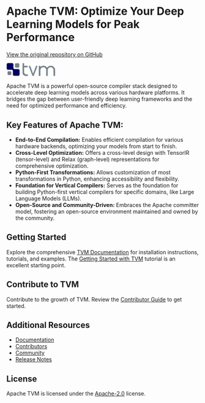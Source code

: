 # Apache TVM: Optimize Your Deep Learning Models for Peak Performance

[View the original repository on GitHub](https://github.com/apache/tvm)

<img src="https://raw.githubusercontent.com/apache/tvm-site/main/images/logo/tvm-logo-small.png" width="128" alt="Apache TVM Logo">

Apache TVM is a powerful open-source compiler stack designed to accelerate deep learning models across various hardware platforms. It bridges the gap between user-friendly deep learning frameworks and the need for optimized performance and efficiency.

## Key Features of Apache TVM:

*   **End-to-End Compilation:** Enables efficient compilation for various hardware backends, optimizing your models from start to finish.
*   **Cross-Level Optimization:** Offers a cross-level design with TensorIR (tensor-level) and Relax (graph-level) representations for comprehensive optimization.
*   **Python-First Transformations:** Allows customization of most transformations in Python, enhancing accessibility and flexibility.
*   **Foundation for Vertical Compilers:** Serves as the foundation for building Python-first vertical compilers for specific domains, like Large Language Models (LLMs).
*   **Open-Source and Community-Driven:** Embraces the Apache committer model, fostering an open-source environment maintained and owned by the community.

## Getting Started

Explore the comprehensive [TVM Documentation](https://tvm.apache.org/docs/) for installation instructions, tutorials, and examples. The [Getting Started with TVM](https://tvm.apache.org/docs/get_started/overview.html) tutorial is an excellent starting point.

## Contribute to TVM

Contribute to the growth of TVM. Review the [Contributor Guide](https://tvm.apache.org/docs/contribute/) to get started.

## Additional Resources

*   [Documentation](https://tvm.apache.org/docs)
*   [Contributors](CONTRIBUTORS.md)
*   [Community](https://tvm.apache.org/community)
*   [Release Notes](NEWS.md)

## License

Apache TVM is licensed under the [Apache-2.0](LICENSE) license.